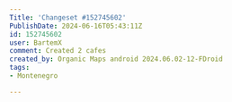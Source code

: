 ```yaml
---
Title: 'Changeset #152745602'
PublishDate: 2024-06-16T05:43:11Z
id: 152745602
user: BartemX
comment: Created 2 cafes
created_by: Organic Maps android 2024.06.02-12-FDroid
tags:
- Montenegro

---
```

